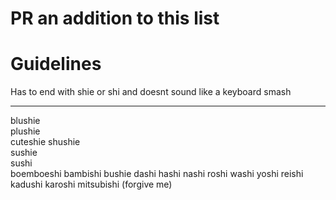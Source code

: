 # PR an addition to this list

# Guidelines

Has to end with shie or shi and doesnt sound like a keyboard smash

-----

blushie  
plushie  
cuteshie 
shushie  
sushie  
sushi  
boemboeshi
bambishi
bushie
dashi
hashi
nashi
roshi
washi
yoshi
reishi
kadushi
karoshi
mitsubishi (forgive me)
